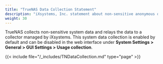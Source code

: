 ```yaml
---
title: "TrueNAS Data Collection Statement"
description: "iXsystems, Inc. statement about non-sensitive anonymous data collection."
weight: 30
---
```


TrueNAS collects non-sensitive system data and relays the data to a collector managed by iXsystems.
This system data collection is enabled by default and can be disabled in the web interface under **System Settings > General > GUI Settings > Usage collection**.

{{< include file="/_includes/TNDataCollection.md" type="page" >}}
